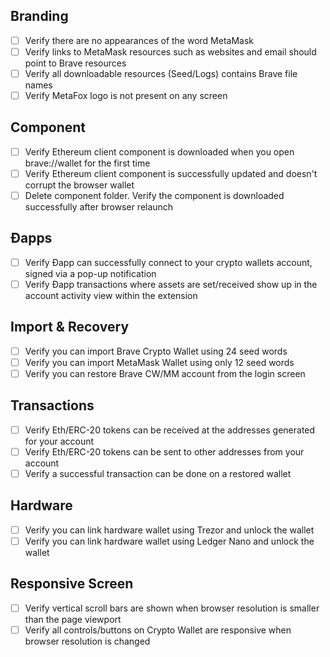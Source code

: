 
## Branding

- [ ] Verify there are no appearances of the word MetaMask
- [ ] Verify links to MetaMask resources such as websites and email should point to Brave resources
- [ ] Verify all downloadable resources (Seed/Logs) contains Brave file names
- [ ] Verify MetaFox logo is not present on any screen

## Component

- [ ] Verify Ethereum client component is downloaded when you open brave://wallet for the first time
- [ ] Verify Ethereum client component is successfully updated and doesn't corrupt the browser wallet
- [ ] Delete component folder. Verify the component is downloaded successfully after browser relaunch

## Ðapps

- [ ] Verify Ðapp can successfully connect to your crypto wallets account, signed via a pop-up notification
- [ ] Verify Ðapp transactions where assets are set/received show up in the account activity view within the extension

## Import & Recovery

- [ ] Verify you can import Brave Crypto Wallet using 24 seed words 
- [ ] Verify you can import MetaMask Wallet using only 12 seed words
- [ ] Verify you can restore Brave CW/MM account from the login screen

## Transactions

- [ ] Verify Eth/ERC-20 tokens can be received at the addresses generated for your account
- [ ] Verify Eth/ERC-20 tokens can be sent to other addresses from your account
- [ ] Verify a successful transaction can be done on a restored wallet

## Hardware

- [ ] Verify you can link hardware wallet using Trezor and unlock the wallet 
- [ ] Verify you can link hardware wallet using Ledger Nano and unlock the wallet

## Responsive Screen

- [ ] Verify vertical scroll bars are shown when browser resolution is smaller than the page viewport
- [ ] Verify all controls/buttons on Crypto Wallet are responsive when browser resolution is changed 
